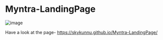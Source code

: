 # Myntra-LandingPage
![image](https://github.com/skykunnu/Myntra-LandingPage/assets/73191595/fdecdb3f-e382-484d-b7e1-691d63af5a33)

 Have a look at the page- https://skykunnu.github.io/Myntra-LandingPage/ 
